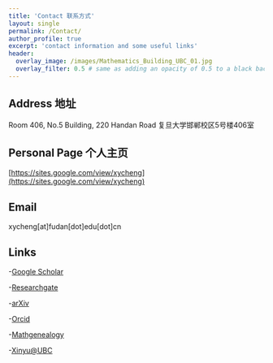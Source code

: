 ```yaml
---
title: 'Contact 联系方式'
layout: single
permalink: /Contact/
author_profile: true
excerpt: 'contact information and some useful links'
header:
  overlay_image: /images/Mathematics_Building_UBC_01.jpg
  overlay_filter: 0.5 # same as adding an opacity of 0.5 to a black background
---
```


## Address 地址
Room 406, No.5 Building, 220 Handan Road  复旦大学邯郸校区5号楼406室

## Personal Page 个人主页
[https://sites.google.com/view/xycheng](https://sites.google.com/view/xycheng)


## Email
xycheng[at]fudan[dot]edu[dot]cn

## Links

-[Google Scholar](https://scholar.google.com/citations?user=J-yb-60AAAAJ&hl=zh-CN) 

-[Researchgate](https://www.researchgate.net/profile/Xinyu-Cheng-4)

-[arXiv](https://arxiv.org/a/cheng_x_1.html)

-[Orcid](https://orcid.org/0000-0003-1330-3978)

-[Mathgenealogy](https://www.genealogy.math.ndsu.nodak.edu/id.php?id=276991)

-[Xinyu@UBC](https://www.grad.ubc.ca/campus-community/meet-our-students/cheng-xinyu)
